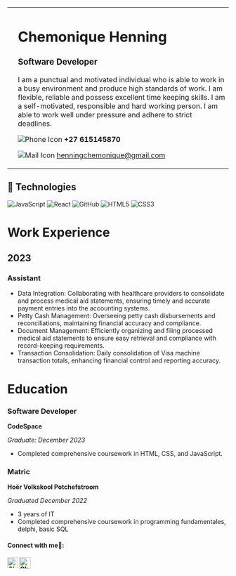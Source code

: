 <table>
<tr>
<td>

<!-- ![Profile Photo](https://blueprintway.com/wp-content/uploads/2020/09/Vanetta-Morrison-Profile-square-image.jpeg) -->

</td>
<td>

# Chemonique Henning

### Software Developer

I am a punctual and motivated individual who is able to work in a busy environment and produce high standards of work. I am flexible, reliable and possess excellent time keeping skills. I am a self-motivated, responsible and hard working person. I am able to work well under pressure and adhere to strict deadlines.

![Phone Icon](https://img.icons8.com/ios-filled/20/000000/phone.png) **+27 615145870**

![Mail Icon](https://img.icons8.com/ios-glyphs/20/000000/new-post.png) [henningchemonique@gmail.com](mailto:henningchemonique@gmail.com)

<!-- ![Website Icon](https://img.icons8.com/external-anggara-basic-outline-anggara-putra/20/000000/external-website-ui-basic-anggara-basic-outline-anggara-putra.png)   [www.example.com](http://www.example.com) -->

</td>
</tr>
</table>

## 👾 Technologies

![JavaScript](https://img.shields.io/badge/-JavaScript-black?style=flat-circle&logo=javascript)
![React](https://img.shields.io/badge/-React-black?style=flat-circle&logo=react)
![GitHub](https://img.shields.io/badge/-GitHub-181717?style=flat-circle&logo=github)
![HTML5](https://img.shields.io/badge/-HTML5-black?style=flat-circle&logo=html5&logoColor=white)
![CSS3](https://img.shields.io/badge/-CSS3-black?style=flat-circle&logo=css3)

# Work Experience

## 2023

### Assistant

- Data Integration: Collaborating with healthcare providers to consolidate and process medical aid statements, ensuring timely and accurate payment entries into the accounting systems.
- Petty Cash Management: Overseeing petty cash disbursements and reconciliations, maintaining financial accuracy and compliance.
- Document Management: Efficiently organizing and filing processed medical aid statements to ensure easy retrieval and compliance with record-keeping requirements.
- Transaction Consolidation: Daily consolidation of Visa machine transaction totals, enhancing financial control and reporting accuracy.

<!-- ## 2022
### Web Development Intern at XYZ Company

- Assisted the development team in designing and implementing responsive web applications using technologies such as HTML, CSS, and JavaScript.
- Collaborated with UX/UI designers to enhance the user experience and ensure web designs were implemented accurately and efficiently.
- Conducted regular code reviews and debugging sessions, resulting in a 15% reduction in site load time and a 10% increase in overall site performance.

- Assisted in designing and developing responsive web pages using HTML, CSS, and JavaScript.
- Collaborated with a team of five developers to implement new features for the company's main website, resulting in a 15% increase in user engagement.
- Debugged and optimized existing codebase, improving page load times by 20%. -->

# Education

### Software Developer

**CodeSpace**

*Graduate: December 2023* 

- Completed comprehensive coursework in HTML, CSS, and JavaScript.

### Matric

**Hoër Volkskool Potchefstroom**

*Graduated December 2022* 

- 3 years of IT 
- Completed comprehensive coursework in programming fundamentales, delphi, basic SQL

<h4> Connect with me🤝: <h4>
  </hr>
  <a href="www.linkedin.com/in/chemonique-henning">
   <img align="left" alt=" Chemonique Henning  | Linkedin" width="24px" src="https://www.vectorlogo.zone/logos/linkedin/linkedin-icon.svg" />
  </a>
  <a href="mailto:henningchemonique@gmail.com">
    <img align="left" alt="Chemonique Henning  | Gmail" width="26px" src="https://www.vectorlogo.zone/logos/gmail/gmail-icon.svg" />
  </a>
  <!-- <a href="https://twitter.com/username">
    <img align="left" alt="Name Surname | Twitter" width="26px" src="https://www.vectorlogo.zone/logos/twitter/twitter-official.svg" />
  </a> -->

<!-- [![trophy](https://github-profile-trophy.vercel.app/?username=jessklette)](https://github.com/jessklette/github-profile-trophy)
   <a href="https://github.com/chemonique">
    <img align="left" alt= "Chemonique Henning | Github" width="26px" src="https://www.vectorlogo.zone/logos/github/github-tile.svg" />
  </a> -->
  <br>


<!--
**chemonique/chemonique** is a ✨ _special_ ✨ repository because its `README.md` (this file) appears on your GitHub profile.

Here are some ideas to get you started:

- 🔭 I’m currently working on ...
- 🌱 I’m currently learning ...
- 👯 I’m looking to collaborate on ...
- 🤔 I’m looking for help with ...
- 💬 Ask me about ...
- 📫 How to reach me: ...
- 😄 Pronouns: ...
- ⚡ Fun fact: ...
-->
